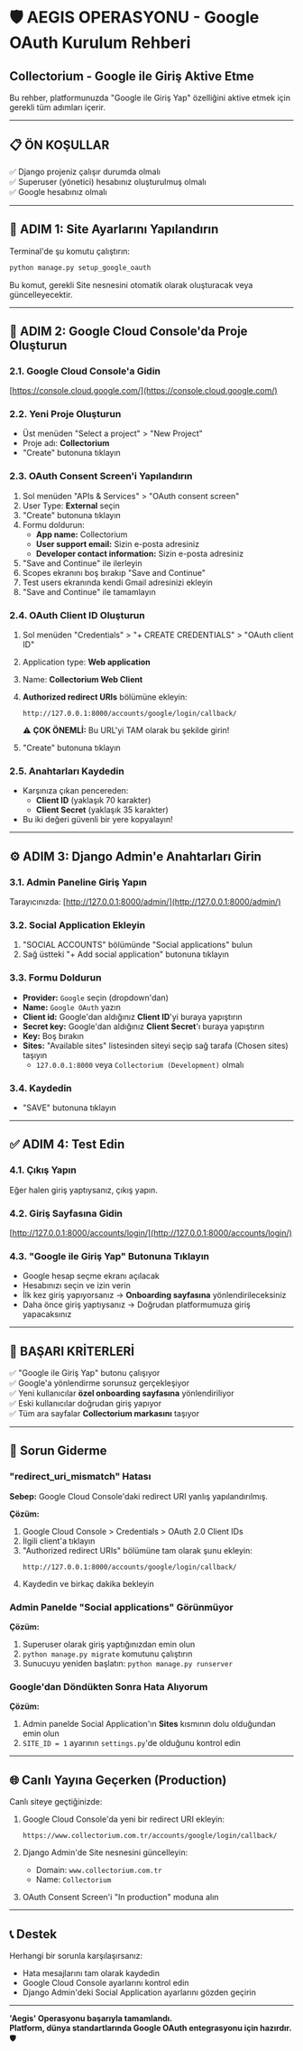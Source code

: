 # 🛡️ AEGIS OPERASYONU - Google OAuth Kurulum Rehberi

## Collectorium - Google ile Giriş Aktive Etme

Bu rehber, platformunuzda "Google ile Giriş Yap" özelliğini aktive etmek için gerekli tüm adımları içerir.

---

## 📋 ÖN KOŞULLAR

✅ Django projeniz çalışır durumda olmalı  
✅ Superuser (yönetici) hesabınız oluşturulmuş olmalı  
✅ Google hesabınız olmalı

---

## 🚀 ADIM 1: Site Ayarlarını Yapılandırın

Terminal'de şu komutu çalıştırın:

```bash
python manage.py setup_google_oauth
```

Bu komut, gerekli Site nesnesini otomatik olarak oluşturacak veya güncelleyecektir.

---

## 🔑 ADIM 2: Google Cloud Console'da Proje Oluşturun

### 2.1. Google Cloud Console'a Gidin
[https://console.cloud.google.com/](https://console.cloud.google.com/)

### 2.2. Yeni Proje Oluşturun
- Üst menüden "Select a project" > "New Project"
- Proje adı: **Collectorium**
- "Create" butonuna tıklayın

### 2.3. OAuth Consent Screen'i Yapılandırın
1. Sol menüden "APIs & Services" > "OAuth consent screen"
2. User Type: **External** seçin
3. "Create" butonuna tıklayın
4. Formu doldurun:
   - **App name:** Collectorium
   - **User support email:** Sizin e-posta adresiniz
   - **Developer contact information:** Sizin e-posta adresiniz
5. "Save and Continue" ile ilerleyin
6. Scopes ekranını boş bırakıp "Save and Continue"
7. Test users ekranında kendi Gmail adresinizi ekleyin
8. "Save and Continue" ile tamamlayın

### 2.4. OAuth Client ID Oluşturun
1. Sol menüden "Credentials" > "+ CREATE CREDENTIALS" > "OAuth client ID"
2. Application type: **Web application**
3. Name: **Collectorium Web Client**
4. **Authorized redirect URIs** bölümüne ekleyin:
   ```
   http://127.0.0.1:8000/accounts/google/login/callback/
   ```
   
   ⚠️ **ÇOK ÖNEMLİ:** Bu URL'yi TAM olarak bu şekilde girin!

5. "Create" butonuna tıklayın

### 2.5. Anahtarları Kaydedin
- Karşınıza çıkan pencereden:
  - **Client ID** (yaklaşık 70 karakter)
  - **Client Secret** (yaklaşık 35 karakter)
- Bu iki değeri güvenli bir yere kopyalayın!

---

## ⚙️ ADIM 3: Django Admin'e Anahtarları Girin

### 3.1. Admin Paneline Giriş Yapın
Tarayıcınızda: [http://127.0.0.1:8000/admin/](http://127.0.0.1:8000/admin/)

### 3.2. Social Application Ekleyin
1. "SOCIAL ACCOUNTS" bölümünde "Social applications" bulun
2. Sağ üstteki "+ Add social application" butonuna tıklayın

### 3.3. Formu Doldurun
- **Provider:** `Google` seçin (dropdown'dan)
- **Name:** `Google OAuth` yazın
- **Client id:** Google'dan aldığınız **Client ID**'yi buraya yapıştırın
- **Secret key:** Google'dan aldığınız **Client Secret**'ı buraya yapıştırın
- **Key:** Boş bırakın
- **Sites:** "Available sites" listesinden siteyi seçip sağ tarafa (Chosen sites) taşıyın
  - `127.0.0.1:8000` veya `Collectorium (Development)` olmalı

### 3.4. Kaydedin
- "SAVE" butonuna tıklayın

---

## ✅ ADIM 4: Test Edin

### 4.1. Çıkış Yapın
Eğer halen giriş yaptıysanız, çıkış yapın.

### 4.2. Giriş Sayfasına Gidin
[http://127.0.0.1:8000/accounts/login/](http://127.0.0.1:8000/accounts/login/)

### 4.3. "Google ile Giriş Yap" Butonuna Tıklayın
- Google hesap seçme ekranı açılacak
- Hesabınızı seçin ve izin verin
- İlk kez giriş yapıyorsanız → **Onboarding sayfasına** yönlendirileceksiniz
- Daha önce giriş yaptıysanız → Doğrudan platformumuza giriş yapacaksınız

---

## 🎯 BAŞARI KRİTERLERİ

✅ "Google ile Giriş Yap" butonu çalışıyor  
✅ Google'a yönlendirme sorunsuz gerçekleşiyor  
✅ Yeni kullanıcılar **özel onboarding sayfasına** yönlendiriliyor  
✅ Eski kullanıcılar doğrudan giriş yapıyor  
✅ Tüm ara sayfalar **Collectorium markasını** taşıyor

---

## 🐛 Sorun Giderme

### "redirect_uri_mismatch" Hatası
**Sebep:** Google Cloud Console'daki redirect URI yanlış yapılandırılmış.

**Çözüm:**
1. Google Cloud Console > Credentials > OAuth 2.0 Client IDs
2. İlgili client'a tıklayın
3. "Authorized redirect URIs" bölümüne tam olarak şunu ekleyin:
   ```
   http://127.0.0.1:8000/accounts/google/login/callback/
   ```
4. Kaydedin ve birkaç dakika bekleyin

### Admin Panelde "Social applications" Görünmüyor
**Çözüm:**
1. Superuser olarak giriş yaptığınızdan emin olun
2. `python manage.py migrate` komutunu çalıştırın
3. Sunucuyu yeniden başlatın: `python manage.py runserver`

### Google'dan Döndükten Sonra Hata Alıyorum
**Çözüm:**
1. Admin panelde Social Application'ın **Sites** kısmının dolu olduğundan emin olun
2. `SITE_ID = 1` ayarının `settings.py`'de olduğunu kontrol edin

---

## 🌐 Canlı Yayına Geçerken (Production)

Canlı siteye geçtiğinizde:

1. Google Cloud Console'da yeni bir redirect URI ekleyin:
   ```
   https://www.collectorium.com.tr/accounts/google/login/callback/
   ```

2. Django Admin'de Site nesnesini güncelleyin:
   - Domain: `www.collectorium.com.tr`
   - Name: `Collectorium`

3. OAuth Consent Screen'i "In production" moduna alın

---

## 📞 Destek

Herhangi bir sorunla karşılaşırsanız:
- Hata mesajlarını tam olarak kaydedin
- Google Cloud Console ayarlarını kontrol edin
- Django Admin'deki Social Application ayarlarını gözden geçirin

---

**'Aegis' Operasyonu başarıyla tamamlandı.**  
**Platform, dünya standartlarında Google OAuth entegrasyonu için hazırdır.** 🛡️
